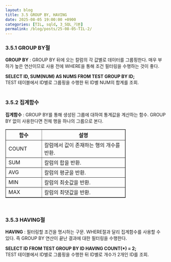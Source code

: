 ```yaml
---
layout: blog
title: 3.5 GROUP BY, HAVING
date: 2025-08-05 19:00:00 +0900
categories: [TIL, sqld, 3_SQL_기본]
permalink: /blog/posts/25-08-05-TIL-2/
---
```


### 3.5.1 GROUP BY절

**GROUP BY** : GROUP BY 뒤에 오는 칼럼의 각 값별로 데이터를 그룹핑한다. 매우 부하가 높은 연산이므로 사용 전에 WHERE을 통해 조건 필터링을 수행하는 것이 좋다.

**SELECT ID, SUM(NUM) AS NUMS FROM TEST GROUP BY ID;**<br>
TEST 테이블에서 ID별로 그룹핑을 수행한 뒤 ID별 NUM의 합계를 조회.
<br><br>

### 3.5.2 집계함수

**집계함수** : GROUP BY를 통해 생성된 그룹에 대하여 통계값을 계산하는 함수. GROUP BY 없이 사용한다면 전체 행을 하나의 그룹으로 본다.

<table style="width:75%" border="1">
  <thead>
    <tr>
      <th style="width:30%">함수</th>
      <th style="width:70%">설명</th>
    </tr>
  </thead>
  <tbody>
    <tr>
      <td>COUNT</td>
      <td>칼럼에서 값이 존재하는 행의 개수를 반환.</td>
    </tr>
    <tr>
      <td>SUM</td>
      <td>칼럼의 합을 반환.</td>
    </tr>
    <tr>
      <td>AVG</td>
      <td>칼럼의 평균을 반환.</td>
    </tr>
    <tr>
      <td>MIN</td>
      <td>칼럼의 최솟값을 반환.</td>
    </tr>
    <tr>
      <td>MAX</td>
      <td>칼럼의 최댓값을 반환.</td>
    </tr>
  </tbody>
</table>
<br>

### 3.5.3 HAVING절

**HAVING** : 필터링할 조건을 명시하는 구문. WHERE절과 달리 집계함수를 사용할 수 있다. 즉 GROUP BY 연산이 끝난 결과에 대한 필터링을 수행한다.

**SELECT ID FROM TEST GROUP BY ID HAVING COUNT(\*) = 2;**<br>
TEST 테이블에서 ID별로 그룹핑을 수행한 뒤 ID별로 개수가 2개인 ID를 조회.
